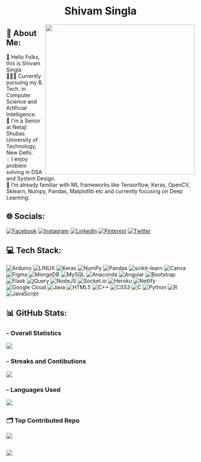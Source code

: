 <h1 align="center">
  Shivam Singla
</h1>
<!-- ![undraw_Developer_activity_re_39tg (1)]() -->

<img align="right" src="https://user-images.githubusercontent.com/95306965/234339729-587d808b-9982-4371-90b6-95293cb94cbc.png" width=400 />

## 💭 About Me:

👋 Hello Folks, this is Shivam Singla<br>
👨🏻‍💻 Currently pursuing my B. Tech. in Computer Science and Artificial Intelligence.<br>
🏫 I'm a Senior at Netaji Shubas University of Technology, New Delhi.<br>
💡 I enjoy problem solving in DSA and System Design.<br>
🎯 I’m already familiar with ML frameworks like Tensorflow, Keras, OpenCV, Sklearn, Numpy, Pandas, Matplotlib etc and currently focusing on Deep Learning. <br>


## 🌐 Socials:
[![Facebook](https://img.shields.io/badge/Facebook-%231877F2.svg?logo=Facebook&logoColor=white)](https://facebook.com/shivam.singla.7796420) [![Instagram](https://img.shields.io/badge/Instagram-%23E4405F.svg?logo=Instagram&logoColor=white)](https://instagram.com/shivamxsingla) [![LinkedIn](https://img.shields.io/badge/LinkedIn-%230077B5.svg?logo=linkedin&logoColor=white)](https://linkedin.com/in/shivamsingla960) [![Pinterest](https://img.shields.io/badge/Pinterest-%23E60023.svg?logo=Pinterest&logoColor=white)](https://pinterest.com/shivamxsingla) [![Twitter](https://img.shields.io/badge/Twitter-%231DA1F2.svg?logo=Twitter&logoColor=white)](https://twitter.com/shivamxsingla) 

## 💻 Tech Stack:
![Arduino](https://img.shields.io/badge/-Arduino-00979D?style=flat&logo=Arduino&logoColor=white) ![LINUX](https://img.shields.io/badge/Linux-FCC624?style=flat&logo=linux&logoColor=black) ![Keras](https://img.shields.io/badge/Keras-%23D00000.svg?style=flat&logo=Keras&logoColor=white) ![NumPy](https://img.shields.io/badge/numpy-%23013243.svg?style=flat&logo=numpy&logoColor=white) ![Pandas](https://img.shields.io/badge/pandas-%23150458.svg?style=flat&logo=pandas&logoColor=white) ![scikit-learn](https://img.shields.io/badge/scikit--learn-%23F7931E.svg?style=flat&logo=scikit-learn&logoColor=white) ![Canva](https://img.shields.io/badge/Canva-%2300C4CC.svg?style=flat&logo=Canva&logoColor=white) 	![Figma](https://img.shields.io/badge/figma-%23F24E1E.svg?style=flat&logo=figma&logoColor=white) ![MongoDB](https://img.shields.io/badge/MongoDB-%234ea94b.svg?style=flat&logo=mongodb&logoColor=white) ![MySQL](https://img.shields.io/badge/mysql-%2300f.svg?style=flat&logo=mysql&logoColor=white) ![Anaconda](https://img.shields.io/badge/Anaconda-%2344A833.svg?style=flat&logo=anaconda&logoColor=white) ![Angular](https://img.shields.io/badge/angular-%23DD0031.svg?style=flat&logo=angular&logoColor=white) ![Bootstrap](https://img.shields.io/badge/bootstrap-%23563D7C.svg?style=flat&logo=bootstrap&logoColor=white) ![Flask](https://img.shields.io/badge/flask-%23000.svg?style=flat&logo=flask&logoColor=white) ![jQuery](https://img.shields.io/badge/jquery-%230769AD.svg?style=flat&logo=jquery&logoColor=white) ![NodeJS](https://img.shields.io/badge/node.js-6DA55F?style=flat&logo=node.js&logoColor=white) ![Socket.io](https://img.shields.io/badge/Socket.io-black?style=flat&logo=socket.io&badgeColor=010101) ![Heroku](https://img.shields.io/badge/heroku-%23430098.svg?style=flat&logo=heroku&logoColor=white) ![Netlify](https://img.shields.io/badge/netlify-%23000000.svg?style=flat&logo=netlify&logoColor=#00C7B7) ![Google Cloud](https://img.shields.io/badge/Google%20Cloud-%234285F4.svg?style=flat&logo=google-cloud&logoColor=white) ![Java](https://img.shields.io/badge/java-%23ED8B00.svg?style=flat&logo=java&logoColor=white) ![HTML5](https://img.shields.io/badge/html5-%23E34F26.svg?style=flat&logo=html5&logoColor=white) ![C++](https://img.shields.io/badge/c++-%2300599C.svg?style=flat&logo=c%2B%2B&logoColor=white) ![CSS3](https://img.shields.io/badge/css3-%231572B6.svg?style=flat&logo=css3&logoColor=white) ![C](https://img.shields.io/badge/c-%2300599C.svg?style=flat&logo=c&logoColor=white) ![Python](https://img.shields.io/badge/python-3670A0?style=flat&logo=python&logoColor=ffdd54) ![R](https://img.shields.io/badge/r-%23276DC3.svg?style=flat&logo=r&logoColor=white) ![JavaScript](https://img.shields.io/badge/javascript-%23323330.svg?style=flat&logo=javascript&logoColor=%23F7DF1E)
## 📊 GitHub Stats:
### - Overall Statistics
![](https://github-readme-stats.vercel.app/api?username=shivam-singla&theme=city_light&hide_border=false&include_all_commits=true&count_private=true)<br/>
### - Streaks and Contibutions
![](https://github-readme-streak-stats.herokuapp.com/?user=shivam-singla&theme=city_light&hide_border=false)<br/>
### - Languages Used
![](https://github-readme-stats.vercel.app/api/top-langs/?username=shivam-singla&theme=city_light&hide_border=false&include_all_commits=true&count_private=true&layout=compact)
<h2></h2>

### 🗂️ Top Contributed Repo
![](https://github-contributor-stats.vercel.app/api?username=shivam-singla&limit=5&theme=buddhism&combine_all_yearly_contributions=true)
<h2></h2>

[![](https://visitcount.itsvg.in/api?id=shivam-singla&label=Profile%20Visits&color=1&icon=1&pretty=true)](https://github.com/shivam-singla)

